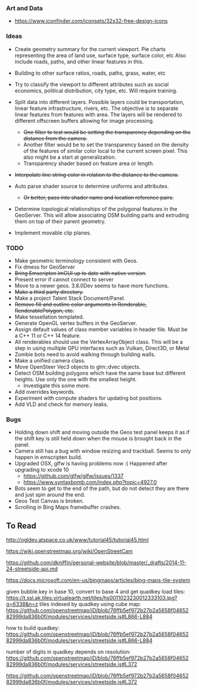 ### Art and Data
* https://www.iconfinder.com/iconsets/32x32-free-design-icons


### Ideas

* Create geometry summary for the current viewport. Pie charts representing the area of land use, surface type, surface color, etc
  Also include roads, paths, and other linear features in this.

* Building to other surface ratios, roads, paths, grass, water, etc

* Try to classify the viewport to different attributes such as social economics, political distribution, city type, etc.
  Will require training.

* Split data into different layers. Possible layers could be transportation, linear feature infrastructure, rivers, etc. The objective
  is to separate linear features from features with area. The layers will be rendered to different offscreen buffers allowing for image
  processing.
  
    * ~~One filter to test would be setting the transparency depending on the distance from the camera.~~
    * Another filter would be to set the transparency based on the density of the features of similar color local to the current screen pixel.
      This also might be a start at generalization.
    * Transparency shader based on feature area or length.
      
* ~~Interpolate line string color in relation to the distance to the camera.~~

* Auto parse shader source to determine uniforms and attributes.
    * ~~Or better, pass into shader name and location reference pairs.~~

* Determine topological relationships of the polygonal features in the GeoServer.
  This will allow associating OSM building parts and extruding them on top of their parent geometry.

* Implement movable clip planes.

### TODO

* Make geometric terminology consistent with Geos.
* Fix dmess for GeoServer
* ~~Bring Emscripten ImGUI up to date with native version~~.
* Present error if cannot connect to server
* Move to a newer geos. 3.8.0Dev seems to have more functions.
* ~~Make a third party directory.~~
* Make a project Talent Stack Document/Panel.
* ~~Remove fill and outline color arguments in Renderable, RenderablePolygon, etc.~~
* Make tessellation templated.
* Generate OpenGL vertex buffers in the GeoServer.
* Assign default values of class member variables in header file. Must be a C++ 11 or C++ 14 feature.
* All renderables should use the VertexArrayObject class. This will be a step in using multiple GPU interfaces such as Vulkan, Direct3D, or Metal
* Zombie bots need to avoid walking through building walls.
* Make a unified camera class.
* Move OpenSteer Vec3 objects to glm::dvec objects.
* Detect OSM building polygons which have the same base but different heights. Use only the one with the smallest height.
    * Investigate this some more.
* Add overrides keywords. 
* Experiment with compute shaders for updating bot positions. 
* Add VLD and check for memory leaks.

### Bugs

* Holding down shift and moving outside the Geos test panel keeps it as if the shift key is still held down when the mouse is brought back in the panel.
* Camera still has a bug with window resizing and trackball. Seems to only happen in emscripten build.
* Upgraded OSX, glfw is having problems now :( Happened after upgrading to xcode 10
    * https://github.com/glfw/glfw/issues/1337
    * https://www.syntaxbomb.com/index.php?topic=4927.0
* Bots seem to get to the end of the path, but do not detect they are there and just spin around the end. 
* Geos Test Canvas is broken.
* Scrolling in Bing Maps framebuffer crashes.


## To Read
http://ogldev.atspace.co.uk/www/tutorial45/tutorial45.html

https://wiki.openstreetmap.org/wiki/OpenStreetCam

https://github.com/dkniffin/personal-website/blob/master/_drafts/2014-11-24-streetside-api.md

https://docs.microsoft.com/en-us/bingmaps/articles/bing-maps-tile-system

given bubble.key in base 10, convert to base 4 and get quadkey
load tiles: https://t.ssl.ak.tiles.virtualearth.net/tiles/hs0011023230012333103.jpg?g=6338&n=z
tiles indexed by quadkey using cube map: https://github.com/openstreetmap/iD/blob/76ffb5ef972b27b2a5658f0465282999da836b0f/modules/services/streetside.js#L866-L884

how to build quadkey: https://github.com/openstreetmap/iD/blob/76ffb5ef972b27b2a5658f0465282999da836b0f/modules/services/streetside.js#L866-L884

number of digits in quadkey depends on resolution: https://github.com/openstreetmap/iD/blob/76ffb5ef972b27b2a5658f0465282999da836b0f/modules/services/streetside.js#L372

https://github.com/openstreetmap/iD/blob/76ffb5ef972b27b2a5658f0465282999da836b0f/modules/services/streetside.js#L372